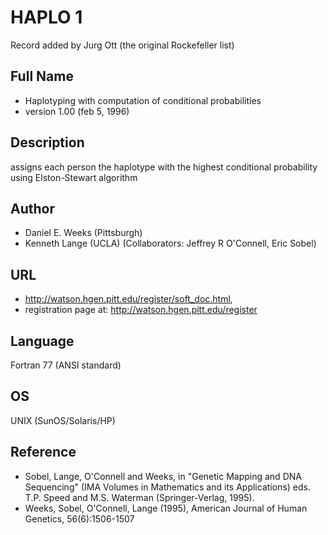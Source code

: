 # HAPLO 1
Record added by Jurg Ott (the original Rockefeller list)

## Full Name
* Haplotyping with computation of conditional probabilities
* version 1.00 (feb 5, 1996)

## Description
assigns each person the haplotype with the highest conditional probability using Elston-Stewart algorithm

## Author
* Daniel E. Weeks (Pittsburgh)
* Kenneth Lange (UCLA) (Collaborators: Jeffrey R O'Connell, Eric Sobel)

## URL
* http://watson.hgen.pitt.edu/register/soft_doc.html,
* registration page at: http://watson.hgen.pitt.edu/register

## Language
Fortran 77 (ANSI standard)

## OS
UNIX (SunOS/Solaris/HP)

## Reference
* Sobel, Lange, O'Connell and Weeks, in "Genetic Mapping and DNA Sequencing" (IMA Volumes in Mathematics and its Applications) eds. T.P. Speed and M.S. Waterman (Springer-Verlag, 1995).
* Weeks, Sobel, O'Connell, Lange (1995), American Journal of Human Genetics, 56(6):1506-1507